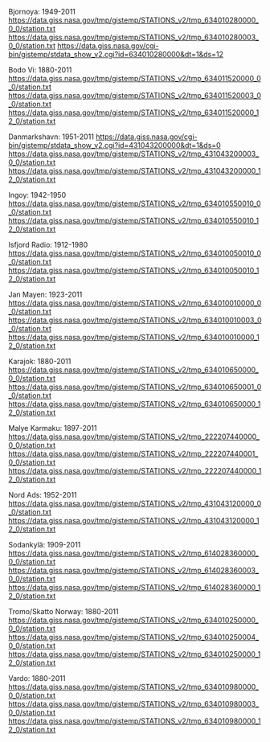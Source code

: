 Bjornoya: 1949-2011
https://data.giss.nasa.gov/tmp/gistemp/STATIONS_v2/tmp_634010280000_0_0/station.txt
https://data.giss.nasa.gov/tmp/gistemp/STATIONS_v2/tmp_634010280003_0_0/station.txt
https://data.giss.nasa.gov/cgi-bin/gistemp/stdata_show_v2.cgi?id=634010280000&dt=1&ds=12

Bodo Vi: 1880-2011
https://data.giss.nasa.gov/tmp/gistemp/STATIONS_v2/tmp_634011520000_0_0/station.txt
https://data.giss.nasa.gov/tmp/gistemp/STATIONS_v2/tmp_634011520003_0_0/station.txt
https://data.giss.nasa.gov/tmp/gistemp/STATIONS_v2/tmp_634011520000_12_0/station.txt

Danmarkshavn: 1951-2011
https://data.giss.nasa.gov/cgi-bin/gistemp/stdata_show_v2.cgi?id=431043200000&dt=1&ds=0
https://data.giss.nasa.gov/tmp/gistemp/STATIONS_v2/tmp_431043200003_0_0/station.txt
https://data.giss.nasa.gov/tmp/gistemp/STATIONS_v2/tmp_431043200000_12_0/station.txt

Ingoy: 1942-1950
https://data.giss.nasa.gov/tmp/gistemp/STATIONS_v2/tmp_634010550010_0_0/station.txt
https://data.giss.nasa.gov/tmp/gistemp/STATIONS_v2/tmp_634010550010_12_0/station.txt

Isfjord Radio: 1912-1980
https://data.giss.nasa.gov/tmp/gistemp/STATIONS_v2/tmp_634010050010_0_0/station.txt
https://data.giss.nasa.gov/tmp/gistemp/STATIONS_v2/tmp_634010050010_12_0/station.txt

Jan Mayen: 1923-2011
https://data.giss.nasa.gov/tmp/gistemp/STATIONS_v2/tmp_634010010000_0_0/station.txt
https://data.giss.nasa.gov/tmp/gistemp/STATIONS_v2/tmp_634010010003_0_0/station.txt
https://data.giss.nasa.gov/tmp/gistemp/STATIONS_v2/tmp_634010010000_12_0/station.txt

Karajok: 1880-2011
https://data.giss.nasa.gov/tmp/gistemp/STATIONS_v2/tmp_634010650000_0_0/station.txt
https://data.giss.nasa.gov/tmp/gistemp/STATIONS_v2/tmp_634010650001_0_0/station.txt
https://data.giss.nasa.gov/tmp/gistemp/STATIONS_v2/tmp_634010650000_12_0/station.txt

Malye Karmaku: 1897-2011
https://data.giss.nasa.gov/tmp/gistemp/STATIONS_v2/tmp_222207440000_0_0/station.txt
https://data.giss.nasa.gov/tmp/gistemp/STATIONS_v2/tmp_222207440001_0_0/station.txt
https://data.giss.nasa.gov/tmp/gistemp/STATIONS_v2/tmp_222207440000_12_0/station.txt

Nord Ads: 1952-2011
https://data.giss.nasa.gov/tmp/gistemp/STATIONS_v2/tmp_431043120000_0_0/station.txt
https://data.giss.nasa.gov/tmp/gistemp/STATIONS_v2/tmp_431043120000_12_0/station.txt

Sodankylä: 1909-2011
https://data.giss.nasa.gov/tmp/gistemp/STATIONS_v2/tmp_614028360000_0_0/station.txt
https://data.giss.nasa.gov/tmp/gistemp/STATIONS_v2/tmp_614028360003_0_0/station.txt
https://data.giss.nasa.gov/tmp/gistemp/STATIONS_v2/tmp_614028360000_12_0/station.txt

Tromo/Skatto Norway: 1880-2011
https://data.giss.nasa.gov/tmp/gistemp/STATIONS_v2/tmp_634010250000_0_0/station.txt
https://data.giss.nasa.gov/tmp/gistemp/STATIONS_v2/tmp_634010250004_0_0/station.txt
https://data.giss.nasa.gov/tmp/gistemp/STATIONS_v2/tmp_634010250000_12_0/station.txt

Vardo: 1880-2011
https://data.giss.nasa.gov/tmp/gistemp/STATIONS_v2/tmp_634010980000_0_0/station.txt
https://data.giss.nasa.gov/tmp/gistemp/STATIONS_v2/tmp_634010980003_0_0/station.txt
https://data.giss.nasa.gov/tmp/gistemp/STATIONS_v2/tmp_634010980000_12_0/station.txt
